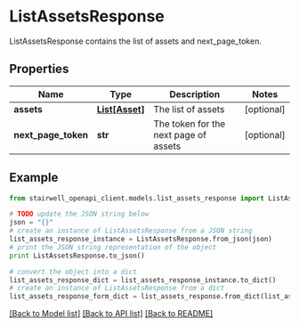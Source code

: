# ListAssetsResponse

ListAssetsResponse contains the list of assets and next_page_token.

## Properties
Name | Type | Description | Notes
------------ | ------------- | ------------- | -------------
**assets** | [**List[Asset]**](Asset.md) | The list of assets | [optional] 
**next_page_token** | **str** | The token for the next page of assets | [optional] 

## Example

```python
from stairwell_openapi_client.models.list_assets_response import ListAssetsResponse

# TODO update the JSON string below
json = "{}"
# create an instance of ListAssetsResponse from a JSON string
list_assets_response_instance = ListAssetsResponse.from_json(json)
# print the JSON string representation of the object
print ListAssetsResponse.to_json()

# convert the object into a dict
list_assets_response_dict = list_assets_response_instance.to_dict()
# create an instance of ListAssetsResponse from a dict
list_assets_response_form_dict = list_assets_response.from_dict(list_assets_response_dict)
```
[[Back to Model list]](../README.md#documentation-for-models) [[Back to API list]](../README.md#documentation-for-api-endpoints) [[Back to README]](../README.md)


